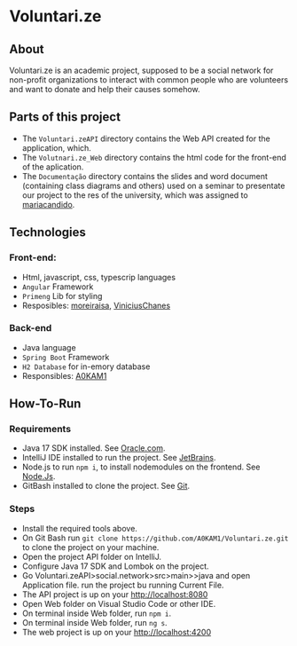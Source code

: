 # Voluntari.ze
## About
Voluntari.ze is an academic project, supposed to be a social network for non-profit organizations to interact with common people who are volunteers and want to donate and help their causes somehow.

## Parts of this project
* The `Voluntari.zeAPI` directory contains the Web API created for the application, which.
* The `Volutnari.ze_Web` directory contains the html code for the front-end of  the aplication.
* The `Documentação` directory contains the slides and word document (containing class diagrams and others) used on a seminar to presentate our project to the res of the university, which was assigned to [mariacandido](https://github.com/maricandido).

## Technologies
### Front-end:
* Html, javascript, css, typescrip languages
* `Angular` Framework
* `Primeng` Lib for styling
* Resposibles: [moreiraisa](https://github.com/moreirasisa), [ViniciusChanes](https://github.com/ViniciusChanes)

### Back-end
* Java language
* `Spring Boot` Framework
* `H2 Database` for in-emory database
* Responsibles: [A0KAM1](https://github.com/A0KAM1)

## How-To-Run
### Requirements
* Java 17 SDK installed. See [Oracle.com](https://www.oracle.com/java/technologies/javase/jdk17-archive-downloads.html).
* IntelliJ IDE installed to run the project. See [JetBrains](https://www.jetbrains.com/help/idea/installation-guide.html).
* Node.js to run `npm i`, to install nodemodules on the frontend. See [Node.Js](https://nodejs.org/en/download/package-manager).
* GitBash installed to clone the project. See [Git](https://git-scm.com/downloads).
### Steps
* Install the required tools above.
* On Git Bash run `git clone https://github.com/A0KAM1/Voluntari.ze.git` to clone the project on your machine.
* Open the project API folder on IntelliJ.
* Configure Java 17 SDK and Lombok on the project.
* Go Voluntari.zeAPI>social.network>src>main>>java and open Application file. run the project bu running Current File.
* The API project is up on your [http://localhost:8080](http://localhost:8080)
* Open Web folder on Visual Studio Code or other IDE.
* On terminal inside Web folder, run `npm i`.
* On terminal inside Web folder, run `ng s`.
* The web project is up on your [http://localhost:4200](http://localhost:4200)
